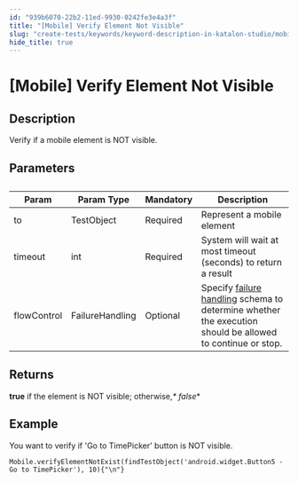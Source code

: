 ```yaml
---
id: "939b6070-22b2-11ed-9930-0242fe3e4a3f"
title: "[Mobile] Verify Element Not Visible"
slug: "create-tests/keywords/keyword-description-in-katalon-studio/mobile-keywords/mobile-verify-element-not-visible"
hide_title: true
---
```


# <a id="id_0" class="anchor_top_offset"/><a id="ariaid-title1" class="anchor_top_offset"/>[Mobile] Verify Element Not Visible


## <a id="id_0__id_1" class="anchor_top_offset"/>Description

              
<p xmlns="http://www.w3.org/1999/xhtml" className="p">Verify if a mobile element is NOT visible.</p> 
      

## <a id="id_0__id_2" class="anchor_top_offset"/>Parameters  

              
<table xmlns="http://www.w3.org/1999/xhtml" className="table anchor_top_offset" id="id_0__76cb4790-9047-45f3-913c-f964e15c1c27"><caption /><thead className="thead"><tr className><th className="entry anchor_top_offset" id="id_0__76cb4790-9047-45f3-913c-f964e15c1c27__entry__1">Param</th><th className="entry anchor_top_offset" id="id_0__76cb4790-9047-45f3-913c-f964e15c1c27__entry__2">Param Type</th><th className="entry anchor_top_offset" id="id_0__76cb4790-9047-45f3-913c-f964e15c1c27__entry__3">Mandatory</th><th className="entry anchor_top_offset" id="id_0__76cb4790-9047-45f3-913c-f964e15c1c27__entry__4">Description</th></tr></thead><tbody className="tbody"><tr className><td className="entry" headers="id_0__76cb4790-9047-45f3-913c-f964e15c1c27__entry__1 id_0__76cb4790-9047-45f3-913c-f964e15c1c27__entry__2 id_0__76cb4790-9047-45f3-913c-f964e15c1c27__entry__3 id_0__76cb4790-9047-45f3-913c-f964e15c1c27__entry__4 ">to</td><td className="entry" headers="id_0__76cb4790-9047-45f3-913c-f964e15c1c27__entry__1 id_0__76cb4790-9047-45f3-913c-f964e15c1c27__entry__2 id_0__76cb4790-9047-45f3-913c-f964e15c1c27__entry__3 id_0__76cb4790-9047-45f3-913c-f964e15c1c27__entry__4 ">TestObject</td><td className="entry" headers="id_0__76cb4790-9047-45f3-913c-f964e15c1c27__entry__1 id_0__76cb4790-9047-45f3-913c-f964e15c1c27__entry__2 id_0__76cb4790-9047-45f3-913c-f964e15c1c27__entry__3 id_0__76cb4790-9047-45f3-913c-f964e15c1c27__entry__4 ">Required</td><td className="entry" headers="id_0__76cb4790-9047-45f3-913c-f964e15c1c27__entry__1 id_0__76cb4790-9047-45f3-913c-f964e15c1c27__entry__2 id_0__76cb4790-9047-45f3-913c-f964e15c1c27__entry__3 id_0__76cb4790-9047-45f3-913c-f964e15c1c27__entry__4 ">Represent a mobile element</td></tr><tr className><td className="entry" headers="id_0__76cb4790-9047-45f3-913c-f964e15c1c27__entry__1 id_0__76cb4790-9047-45f3-913c-f964e15c1c27__entry__2 id_0__76cb4790-9047-45f3-913c-f964e15c1c27__entry__3 id_0__76cb4790-9047-45f3-913c-f964e15c1c27__entry__4 ">timeout</td><td className="entry" headers="id_0__76cb4790-9047-45f3-913c-f964e15c1c27__entry__1 id_0__76cb4790-9047-45f3-913c-f964e15c1c27__entry__2 id_0__76cb4790-9047-45f3-913c-f964e15c1c27__entry__3 id_0__76cb4790-9047-45f3-913c-f964e15c1c27__entry__4 ">int</td><td className="entry" headers="id_0__76cb4790-9047-45f3-913c-f964e15c1c27__entry__1 id_0__76cb4790-9047-45f3-913c-f964e15c1c27__entry__2 id_0__76cb4790-9047-45f3-913c-f964e15c1c27__entry__3 id_0__76cb4790-9047-45f3-913c-f964e15c1c27__entry__4 ">Required</td><td className="entry" headers="id_0__76cb4790-9047-45f3-913c-f964e15c1c27__entry__1 id_0__76cb4790-9047-45f3-913c-f964e15c1c27__entry__2 id_0__76cb4790-9047-45f3-913c-f964e15c1c27__entry__3 id_0__76cb4790-9047-45f3-913c-f964e15c1c27__entry__4 ">System will wait at most timeout (seconds) to return a         result</td></tr><tr className><td className="entry" headers="id_0__76cb4790-9047-45f3-913c-f964e15c1c27__entry__1 id_0__76cb4790-9047-45f3-913c-f964e15c1c27__entry__2 id_0__76cb4790-9047-45f3-913c-f964e15c1c27__entry__3 id_0__76cb4790-9047-45f3-913c-f964e15c1c27__entry__4 ">flowControl</td><td className="entry" headers="id_0__76cb4790-9047-45f3-913c-f964e15c1c27__entry__1 id_0__76cb4790-9047-45f3-913c-f964e15c1c27__entry__2 id_0__76cb4790-9047-45f3-913c-f964e15c1c27__entry__3 id_0__76cb4790-9047-45f3-913c-f964e15c1c27__entry__4 ">FailureHandling</td><td className="entry" headers="id_0__76cb4790-9047-45f3-913c-f964e15c1c27__entry__1 id_0__76cb4790-9047-45f3-913c-f964e15c1c27__entry__2 id_0__76cb4790-9047-45f3-913c-f964e15c1c27__entry__3 id_0__76cb4790-9047-45f3-913c-f964e15c1c27__entry__4 ">Optional</td><td className="entry" headers="id_0__76cb4790-9047-45f3-913c-f964e15c1c27__entry__1 id_0__76cb4790-9047-45f3-913c-f964e15c1c27__entry__2 id_0__76cb4790-9047-45f3-913c-f964e15c1c27__entry__3 id_0__76cb4790-9047-45f3-913c-f964e15c1c27__entry__4 ">Specify <a className="xref" href="/docs/maintain/configure-failure-handling-settings-in-katalon-studio">failure handling</a> schema to         determine whether the execution should be allowed to continue or         stop.</td></tr></tbody></table> 
      

## <a id="id_0__id_3" class="anchor_top_offset"/>Returns

              
<p xmlns="http://www.w3.org/1999/xhtml" className="p">   <strong className="ph b">true</strong> if the element is NOT   visible; otherwise,<em className="ph i">* false</em>*</p> 
      

## <a id="id_0__id_4" class="anchor_top_offset"/>Example

              
<p xmlns="http://www.w3.org/1999/xhtml" className="p">You want to verify if 'Go to TimePicker' button is NOT   visible.</p> 
              
<pre xmlns="http://www.w3.org/1999/xhtml" className="pre codeblock"><code>Mobile.verifyElementNotExist(findTestObject('android.widget.Button5 - Go to TimePicker'), 10){"\n"}</code></pre> 
            
